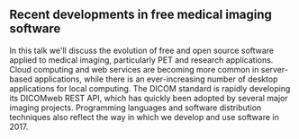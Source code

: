 ## Recent developments in free medical imaging software

In this talk we'll discuss the evolution of free and open source software applied to medical imaging, particularly PET and research applications.  Cloud computing and web services are becoming more common in server-based applications, while there is an ever-increasing number of desktop applications for local computing.  The DICOM standard is rapidly developing its DICOMweb REST API, which has quickly been adopted by several major imaging projects.  Programming languages and software distribution techniques also reflect the way in which we develop and use software in 2017.